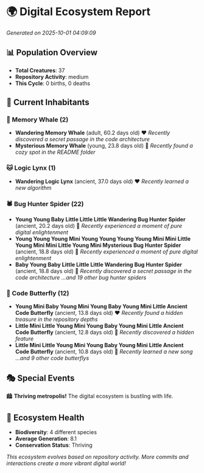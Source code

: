 # 🌍 Digital Ecosystem Report
*Generated on 2025-10-01 04:09:09*

## 📊 Population Overview
- **Total Creatures**: 37
- **Repository Activity**: medium
- **This Cycle**: 0 births, 0 deaths

## 👥 Current Inhabitants

### 🐋 Memory Whale (2)
- **Wandering Memory Whale** (adult, 60.2 days old) ❤️
  *Recently discovered a secret passage in the code architecture*
- **Mysterious Memory Whale** (young, 23.8 days old) 💚
  *Recently found a cozy spot in the README folder*

### 🐱 Logic Lynx (1)
- **Wandering Logic Lynx** (ancient, 37.0 days old) ❤️
  *Recently learned a new algorithm*

### 🕷️ Bug Hunter Spider (22)
- **Young Young Baby Little Little Little Wandering Bug Hunter Spider** (ancient, 20.2 days old) 💛
  *Recently experienced a moment of pure digital enlightenment*
- **Young Young Young Mini Young Young Young Young Mini Mini Little Young Mini Mini Little Young Mini Mysterious Bug Hunter Spider** (ancient, 18.8 days old) 💛
  *Recently experienced a moment of pure digital enlightenment*
- **Baby Young Baby Little Little Little Wandering Bug Hunter Spider** (ancient, 18.8 days old) 💚
  *Recently discovered a secret passage in the code architecture*
  *...and 19 other bug hunter spiders*

### 🦋 Code Butterfly (12)
- **Young Mini Baby Young Mini Young Baby Young Mini Little Ancient Code Butterfly** (ancient, 13.8 days old) ❤️
  *Recently found a hidden treasure in the repository depths*
- **Little Mini Little Young Mini Young Baby Young Mini Little Ancient Code Butterfly** (ancient, 12.8 days old) 💛
  *Recently discovered a hidden feature*
- **Little Mini Little Young Mini Young Baby Young Mini Little Ancient Code Butterfly** (ancient, 10.8 days old) 💛
  *Recently learned a new song*
  *...and 9 other code butterflys*

## 🎭 Special Events

🏙️ **Thriving metropolis!** The digital ecosystem is bustling with life.

## 🔬 Ecosystem Health
- **Biodiversity**: 4 different species
- **Average Generation**: 8.1
- **Conservation Status**: Thriving

*This ecosystem evolves based on repository activity. More commits and interactions create a more vibrant digital world!*